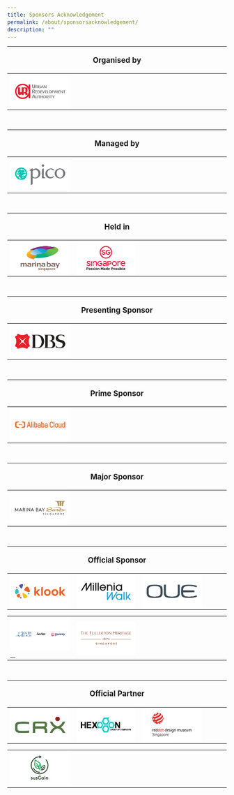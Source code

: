 ```yaml
---
title: Sponsors Acknowledgement
permalink: /about/sponsorsacknowledgement/
description: ""
---
```

<table style="width:100%">
<thead><tr><th colspan="4"><p style="font-size: 17px; line-height: 20px">Organised by</p></th>
	</tr></thead>
	<tbody>
		<tr>
			<td style="width:30%"><a href="https://www.ura.gov.sg/corporate" target="_blank"><img src="/images/About/Sponsor%20Acknowledgement/ura_resized%20web%20version.png" align="left"></a></td>
			<td style="width:70%"></td>
		</tr>
	</tbody>
</table>
<br>
<table style="width:100%">
<thead><tr><th colspan="4"><p style="font-size: 17px; line-height: 20px">Managed by</p></th>
	</tr></thead>
	<tbody>
		<tr>
			<td style="width:30%"><a href="https://www.pico.com/en/" target="_blank"><img src="/images/About/Sponsor%20Acknowledgement/pico_resized%20web%20version.png" align="left"></a></td>
			<td style="width:70%"></td>
		</tr>
	</tbody>
</table>
<br>
<table style="width:100%">
<thead><tr><th colspan="4"><p style="font-size: 17px; line-height: 20px">Held in</p></th>
	</tr></thead>
	<tbody>
		<tr>
			<td style="width:30%"><a href="https://www.ura.gov.sg/Corporate/Get-Involved/Shape-A-Distinctive-City/Explore-Our-City/Marina-Bay" target="_blank"><img src="/images/About/Sponsor%20Acknowledgement/marine%20bay%20singapore_resized%20web%20version.png" align="left"></a></td>			<td style="width:30%"><a href="https://www.visitsingapore.com/en/" target="_blank"><img src="/images/About/Sponsor%20Acknowledgement/passion%20made%20possible_resized%20web%20version.png" align="left"></a></td>
			<td style="width:40%"></td>
		</tr>
	</tbody>
</table>
<br>
<table style="width:100%">
<thead><tr><th colspan="4"><p style="font-size: 17px; line-height: 20px">Presenting Sponsor</p></th>
	</tr></thead>
	<tbody>
		<tr>
			<td style="width:30%"><a href="https://www.dbs.com/livemore/index.html" target="_blank"><img src="/images/About/Sponsor%20Acknowledgement/dbs_resized%20web%20version.png" align="left"></a></td>
			<td style="width:70%"></td>
		</tr>
	</tbody>
</table>

<br>

<table style="width:100%">
<thead><tr><th colspan="4"><p style="font-size: 17px; line-height: 20px">Prime Sponsor</p></th>
	</tr></thead>
	<tbody>
		<tr>
			<td style="width:30%"><a href="https://www.alibabacloud.com/" target="_blank"><img src="/images/About/Sponsor%20Acknowledgement/alibaba%20cloud_resized%20web%20version.png" align="left"></a></td>
			<td style="width:70%"></td>
		</tr>
	</tbody>
</table>

<br> 

<table style="width:100%">
<thead><tr><th colspan="4"><p style="font-size: 17px; line-height: 20px">Major Sponsor</p></th>
	</tr></thead>
	<tbody>
		<tr>
			<td style="width:30%"><a href="https://www.marinabaysands.com/" target="_blank"><img src="/images/About/Sponsor%20Acknowledgement/mbs_resized%20web%20version.png" align="left"></a></td>
			<td style="width:70%"></td>
		</tr>
	</tbody>
</table>

<br> 

<table>
<thead><tr><th colspan="4"><p style="font-size: 17px; line-height: 20px">Official Sponsor</p></th>
	</tr></thead>
	<tbody>
		<tr>
			<td style="width:30%"><a href="https://www.klook.com/en-SG/?utm_campaign=sg_partnerships_ps_ilight2023_may-2023&amp;utm_medium=p-website&amp;utm_source=ilight" target="_blank"><img src="/images/About/Sponsor%20Acknowledgement/klook_resized%20web%20version.png" align="left"></a></td>
			<td style="width:30%"><a href="https://www.milleniawalk.com/" target="_blank"><img src="/images/About/Sponsor%20Acknowledgement/millenia%20walk_resized%20web%20version.png" align="left"></a></td><td style="width:30%"><a href="https://oue.com.sg/" target="_blank"><img src="/images/About/Sponsor%20Acknowledgement/oue_version%20(new).png" align="left"></a></td><td style="width:10%"></td>
		</tr>
	</tbody></table>

<table>
<tbody>
		<tr>
				<td style="width:30%"><img src="/images/About/Sponsor%20Acknowledgement/south%20beach_version%202.png" align="left"><a href="https://www.southbeachavenue.com/" target="_blank">&nbsp;</a><a href="https://www.aedas.com" target="_blank">&nbsp;</a><a href="https://www.sunray.com.sg/" target="_blank">&nbsp;</a></td>
			<td style="width:30%"><a href="https://www.fullertonhotels.com/" target="_blank"><img src="/images/About/Sponsor%20Acknowledgement/the%20fullerton%20heritage_resized%20web%20version.png" align="left"></a></td>
			<td style="width:40%">
		</td></tr>
	</tbody>
</table>

<br>

<table style="width:100%">
<thead><tr><th colspan="4"><p style="font-size: 17px; line-height: 20px"> Official Partner </p></th>
	</tr></thead>
	<tbody>
		<tr>
			<td style="width:30%"><a href="http://www.climateresources.net/" target="_blank"><img src="/images/About/Sponsor%20Acknowledgement/crx_resized%20web%20version.png" align="left"></a></td>	
<td style="width:30%"><a href="https://hexogonsol.com/" target="_blank"><img src="/images/About/Sponsor%20Acknowledgement/hexogon%20group_version.png" align="left"></a></td>	
<td style="width:30%"><a href="https://www.museum.red-dot.sg/" target="_blank"><img src="/images/About/Sponsor%20Acknowledgement/red%20dot_resized%20web%20version.png" align="left"></a></td>	
			<td style="width:10%"></td>
		</tr>
	</tbody>
</table>

<table>
<tbody>
		<tr>
			<td style="width:30%"><a target="_blank" href="http://www.susgain.com/"><img src="/images/About/Sponsor%20Acknowledgement/sus%20grain_resized%20web%20version.png"></a></td>
			<td style="width:70%">
		</td></tr>
	</tbody>
</table>